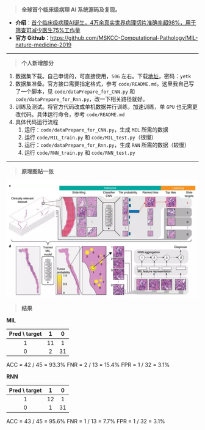 > **全球首个临床级病理 AI 系统源码及复现。**

- **介绍**：[首个临床级病理AI诞生，4万余真实世界病理切片准确率超98%，用于筛查可减少医生75%工作量](https://mp.weixin.qq.com/s/I1mSPWuvSikE-ltS63PK4Q)
- **官方 Github**：https://github.com/MSKCC-Computational-Pathology/MIL-nature-medicine-2019

****

> **个人新增部分**
1. 数据集下载。自己申请的，可直接使用，`50G` 左右。下载[地址](https://pan.baidu.com/s/1riknwHtGW843rK6uk8eI-g)，密码：`yetk`
2. 数据集准备。官方接口需要指定格式，参考 `code/README.md`。这里我自己写了一个脚本，见 `code/dataPrepare_for_CNN.py` 和 `code/dataPrepare_for_Rnn.py`，改一下相关路径就好。
3. 训练及测试。将官方代码改成单机数据并行训练，加速训练，单 `GPU` 也无需更改代码。具体运行命令，参考 `code/README.md`
4. 具体代码运行流程
   1. 运行：`code/dataPrepare_for_CNN.py`，生成 `MIL` 所需的数据
   2. 运行 `code/MIL_train.py` 和 `code/MIL_test.py`（很慢）
   3. 运行：`code/dataPrepare_for_Rnn.py`，生成 `RNN` 所需的数据（较慢）
   4. 运行 `code/RNN_train.py` 和 `code/RNN_test.py`

****

> **原理图贴一张**

![](doc/images/架构.png)

> **结果**

**MIL**

| Pred \ target |  1   |  0   |
| :-----------: | :--: | :--: |
|       1       |   11   |   1   |
|       0       |   2   |   31   |

ACC = 42 / 45 = 93.3%
FNR = 2 / 13 = 15.4%
FPR = 1 / 32 = 3.1%

**RNN**

| Pred \ target |  1   |  0   |
| :-----------: | :--: | :--: |
|       1       |  12  |  1   |
|       0       |  1   |  31  |

ACC = 43 / 45 = 95.6%
FNR = 1 / 13 = 7.7%
FPR = 1 / 32 = 3.1%
